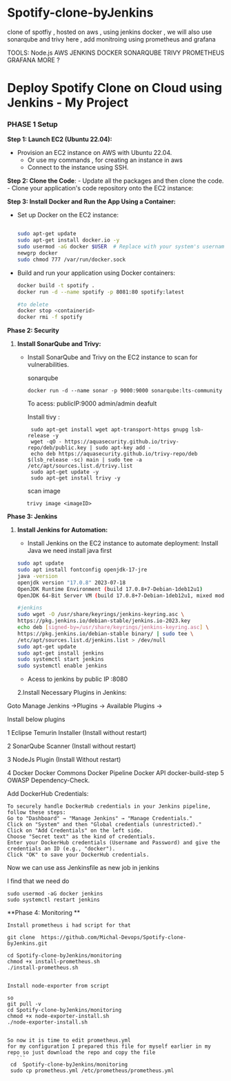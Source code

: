 # Spotify-clone-byJenkins
clone of spotfiy , hosted on aws , using jenkins docker , we will also use sonarqube and trivy here , add monitroing using prometheus and grafana 


TOOLS:
Node.js
AWS
JENKINS
DOCKER
SONARQUBE
TRIVY
PROMETHEUS
GRAFANA
MORE ?

# Deploy Spotify Clone on Cloud using Jenkins - My Project 


### **PHASE 1  Setup**

**Step 1: Launch EC2 (Ubuntu 22.04):**

-  Provision an EC2 instance on AWS with Ubuntu 22.04.
    - Or use my commands , for creating an instance in aws
    -  Connect to the instance using SSH.

**Step 2: Clone the Code**:
    - Update all the packages and then clone the code.
     - Clone your application's code repository onto the EC2 instance:


**Step 3: Install Docker and Run the App Using a Container:**

- Set up Docker on the EC2 instance:
    
    ```bash
    
    sudo apt-get update
    sudo apt-get install docker.io -y
    sudo usermod -aG docker $USER  # Replace with your system's username, e.g., 'ubuntu'
    newgrp docker
    sudo chmod 777 /var/run/docker.sock
    ```
    
- Build and run your application using Docker containers:
    
    ```bash
    docker build -t spotify .
    docker run -d --name spotify -p 8081:80 spotify:latest
    
    #to delete
    docker stop <containerid>
    docker rmi -f spotify
    ```


**Phase 2: Security**

1. **Install SonarQube and Trivy:**
    - Install SonarQube and Trivy on the EC2 instance to scan for vulnerabilities.
        
        sonarqube
        ```
        docker run -d --name sonar -p 9000:9000 sonarqube:lts-community
        ```


        To acess:
      publicIP:9000 admin/admin deafult


      Install tivy :


       ```
        sudo apt-get install wget apt-transport-https gnupg lsb-release -y
        wget -qO - https://aquasecurity.github.io/trivy-repo/deb/public.key | sudo apt-key add -
        echo deb https://aquasecurity.github.io/trivy-repo/deb $(lsb_release -sc) main | sudo tee -a /etc/apt/sources.list.d/trivy.list
        sudo apt-get update -y
        sudo apt-get install trivy -y        
        ```

       scan image
   ```
      trivy image <imageID>
   ```   

**Phase 3: Jenkins**


1. **Install Jenkins for Automation:**
    - Install Jenkins on the EC2 instance to automate deployment:
    Install Java we need install java first 
    
    ```bash
    sudo apt update
    sudo apt install fontconfig openjdk-17-jre
    java -version
    openjdk version "17.0.8" 2023-07-18
    OpenJDK Runtime Environment (build 17.0.8+7-Debian-1deb12u1)
    OpenJDK 64-Bit Server VM (build 17.0.8+7-Debian-1deb12u1, mixed mode, sharing)
    
    #jenkins
    sudo wget -O /usr/share/keyrings/jenkins-keyring.asc \
    https://pkg.jenkins.io/debian-stable/jenkins.io-2023.key
    echo deb [signed-by=/usr/share/keyrings/jenkins-keyring.asc] \
    https://pkg.jenkins.io/debian-stable binary/ | sudo tee \
    /etc/apt/sources.list.d/jenkins.list > /dev/null
    sudo apt-get update
    sudo apt-get install jenkins
    sudo systemctl start jenkins
    sudo systemctl enable jenkins
    ```

    - Acess to jenkins by public IP :8080
  
     2.Install Necessary Plugins in Jenkins:

Goto Manage Jenkins →Plugins → Available Plugins →

Install below plugins

1 Eclipse Temurin Installer (Install without restart)

2 SonarQube Scanner (Install without restart)

3 NodeJs Plugin (Install Without restart)

4 Docker
Docker Commons
Docker Pipeline
Docker API
docker-build-step
5 OWASP Dependency-Check. 


Add DockerHub Credentials:

```
To securely handle DockerHub credentials in your Jenkins pipeline, follow these steps:
Go to "Dashboard" → "Manage Jenkins" → "Manage Credentials."
Click on "System" and then "Global credentials (unrestricted)."
Click on "Add Credentials" on the left side.
Choose "Secret text" as the kind of credentials.
Enter your DockerHub credentials (Username and Password) and give the credentials an ID (e.g., "docker").
Click "OK" to save your DockerHub credentials.
```
Now we can use ass Jenkinsfile as new job in jenkins 


I find that we need do 
```
sudo usermod -aG docker jenkins
sudo systemctl restart jenkins

```

**Phase 4: Monitoring **

    Install prometheus i had script for that

    git clone  https://github.com/Michal-Devops/Spotify-clone-byJenkins.git

    cd Spotify-clone-byJenkins/monitoring 
    chmod +x install-prometheus.sh
    ./install-prometheus.sh


    Install node-exporter from script 

    so 
    git pull -v
    cd Spotify-clone-byJenkins/monitoring 
    chmod +x node-exporter-install.sh
    ./node-exporter-install.sh
    

    So now it is time to edit prometheus.yml 
    for my configuration I prepared this file for myself earlier in my
    repo so just download the repo and copy the file 
       ```
     cd  Spotify-clone-byJenkins/monitoring
     sudo cp prometheus.yml /etc/prometheus/prometheus.yml